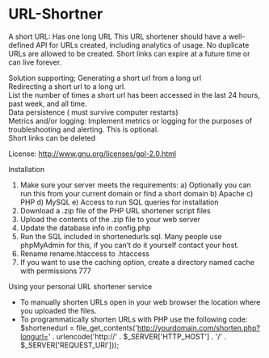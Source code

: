 # URL-Shortner
A short URL:   Has one long URL   This URL shortener should have a well-defined API for URLs created, including analytics of usage.  No duplicate URLs are allowed to be created.  Short links can expire at a future time or can live forever.  


Solution supporting;
   Generating a short url from a long url    
   Redirecting a short url to a long url.   
   List the number of times a short url has been accessed in the last 24 hours, past week, and all time.    
   Data persistence ( must survive computer restarts)    
   Metrics and/or logging: Implement metrics or logging for the purposes of troubleshooting and alerting. This is optional.  
   Short links can be deleted

License: http://www.gnu.org/licenses/gpl-2.0.html

Installation

1. Make sure your server meets the requirements:
    a) Optionally you can run this from your current domain or find a short domain
    b) Apache
    c) PHP
    d) MySQL
    e) Access to run SQL queries for installation
2. Download a .zip file of the PHP URL shortener script files
3. Upload the contents of the .zip file to your web server
4. Update the database info in config.php
5. Run the SQL included in shortenedurls.sql. Many people use phpMyAdmin for this, if you can’t do it yourself contact your host.
6. Rename rename.htaccess to .htaccess
7. If you want to use the caching option, create a directory named cache with permissions 777

Using your personal URL shortener service

- To manually shorten URLs open in your web browser the location where you uploaded the files.
- To programmatically shorten URLs with PHP use the following code:
    $shortenedurl = file_get_contents('http://yourdomain.com/shorten.php?longurl=' . urlencode('http://' . $_SERVER['HTTP_HOST']  . '/' . $_SERVER['REQUEST_URI']));
